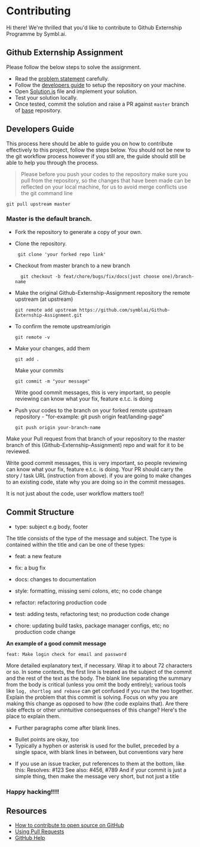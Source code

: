 # Contributing

Hi there! We're thrilled that you'd like to contribute to Github Externship Programme by Symbl.ai.


## Github Externship Assignment

Please follow the below steps to solve the assignment. 

-  Read the [problem statement](https://github.com/visharma-symbl/Github-Externship-Assignment/blob/main/README.md) carefully.
-  Follow the [developers guide](#developers-guide) to setup the repository on your machine.
-  Open [Solution.js](https://github.com/visharma-symbl/Github-Externship-Assignment/blob/main/Solution.js) file and implement your solution.
-  Test your solution locally.
-  Once tested, commit the solution and raise a PR against `master` branch of [base](https://github.com/visharma-symbl/Github-Externship-Assignment) repository.


## Developers Guide

This process here should be able to guide you on how to contribute effectively to this project, follow the steps below. You should not be new to the git workflow process however if you still are, the guide should still be able to help you through the process.

> Please before you push your codes to the repository make sure you pull from the repository, so the changes that have been made can be reflected on your local machine, for us to avoid merge conflicts use the git command line

    git pull upstream master

### Master is the default branch.

- Fork the repository to generate a copy of your own.

- Clone the repository.

  ```
   git clone 'your forked repo link'

  ```

- Checkout from master branch to a new branch
  ```
    git checkout -b feat/chore/bugs/fix/docs(just choose one)/branch-name
  ```
- Make the original Github-Externship-Assignment repository the remote upstream (at upstream)
  ```
  git remote add upstream https://github.com/symblai/Github-Externship-Assignment.git
  ```
- To confirm the remote upstream/origin

  ```
  git remote -v
  ```

- Make your changes, add them

  ```
  git add .
  ```

  Make your commits

  ```
  git commit -m "your message"
  ```

  Write good commit messages, this is very important, so people reviewing can know what your fix, feature e.t.c. is doing

- Push your codes to the branch on your forked remote upstream repository -
  "for-example: git push origin feat/landing-page"

  ```
  git push origin your-branch-name
  ```

Make your Pull request from that branch of your repository to the master branch of this (Github-Externship-Assignment) repo and wait for it to be reviewed.

Write good commit messages, this is very important, so people reviewing can know what your fix, feature e.t.c. is doing.
Your PR should carry the story / task URL (instruction from above).
if you are going to make changes to an existing code, state why you are doing so in the commit messages.

It is not just about the code, user workflow matters too!!

## Commit Structure

- type: subject e.g body, footer

The title consists of the type of the message and subject.
The type is contained within the title and can be one of these types:

- feat: a new feature

- fix: a bug fix

- docs: changes to documentation

- style: formatting, missing semi colons, etc; no code change

- refactor: refactoring production code

- test: adding tests, refactoring test; no production code change

- chore: updating build tasks, package manager configs, etc; no production code change

**An example of a good commit message**

    feat: Make login check for email and password

More detailed explanatory text, if necessary. Wrap it to about 72 characters or so. In some contexts, the first line is treated as the
subject of the commit and the rest of the text as the body. The blank line separating the summary from the body is critical (unless
you omit the body entirely); various tools like `log, shortlog and rebase` can get confused if you run the two together.
Explain the problem that this commit is solving. Focus on why you are making this change as opposed to how (the code explains that).
Are there side effects or other unintuitive consequenses of this change? Here's the place to explain them.

- Further paragraphs come after blank lines.

* Bullet points are okay, too
* Typically a hyphen or asterisk is used for the bullet, preceded
  by a single space, with blank lines in between, but conventions
  vary here

- If you use an issue tracker, put references to them at the bottom,
  like this:
  Resolves: #123
  See also: #456, #789
  And if your commit is just a simple thing, then make the message very short, but not just a title

### Happy hacking!!!!

## Resources

- [How to contribute to open source on GitHub](https://guides.github.com/activities/contributing-to-open-source/)
- [Using Pull Requests](https://help.github.com/articles/using-pull-requests/)
- [GitHub Help](https://help.github.com)
